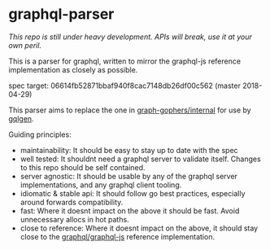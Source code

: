 graphql-parser
===

*This repo is still under heavy development. APIs will break, use it at your own peril.*


This is a parser for graphql, written to mirror the graphql-js reference implementation as closely as possible.

spec target: 06614fb52871bbaf940f8cac7148db26df00c562 (master 2018-04-29)


This parser aims to replace the one in [graph-gophers/internal](https://github.com/graph-gophers/graphql-go/tree/master/internal) for use by [gqlgen](https://github.com/vektah/gqlgen).


Guiding principles:

 - maintainability: It should be easy to stay up to date with the spec
 - well tested: It shouldnt need a graphql server to validate itself. Changes to this repo should be self contained.
 - server agnostic: It should be usable by any of the graphql server implementations, and any graphql client tooling.
 - idiomatic & stable api: It should follow go best practices, especially around forwards compatibility.
 - fast: Where it doesnt impact on the above it should be fast. Avoid unnecessary allocs in hot paths.
 - close to reference: Where it doesnt impact on the above, it should stay close to the [graphql/graphql-js](github.com/graphql/graphql-js) reference implementation.